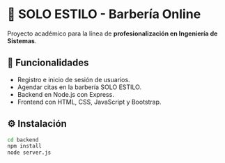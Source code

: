 # 💈 SOLO ESTILO - Barbería Online

Proyecto académico para la línea de **profesionalización en Ingeniería de Sistemas**.

## 🚀 Funcionalidades
- Registro e inicio de sesión de usuarios.
- Agendar citas en la barbería SOLO ESTILO.
- Backend en Node.js con Express.
- Frontend con HTML, CSS, JavaScript y Bootstrap.

## ⚙️ Instalación
```bash
cd backend
npm install
node server.js
